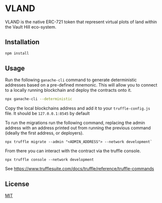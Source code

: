 # VLAND

VLAND is the native ERC-721 token that represent virtual plots of land within the Vault Hill eco-system.

## Installation

```bash
npm install
```

## Usage

Run the following `ganache-cli` command to generate deterministic addresses based on a pre-defined mnemonic. This will allow you to connect to a locally running blockchain and deploy the contracts onto it.

```bash
npx ganache-cli --deterministic
```
Copy the local blockchains address and add it to your `truffle-config.js` file. It should be `127.0.0.1:8545` by default

To run the migrations run the following command, replacing the admin address with an address printed out from running the  previous command (ideally the first address, or deployers).

```
npx truffle migrate --admin "<ADMIN_ADDRESS"> --network development`
```
From there you can interact with the contract via the truffle console.

```
npx truffle console --network development
```

See https://www.trufflesuite.com/docs/truffle/reference/truffle-commands


## License
[MIT](https://choosealicense.com/licenses/mit/)